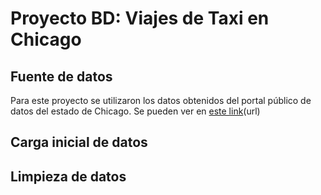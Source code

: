 # Proyecto BD: Viajes de Taxi en Chicago

## Fuente de datos
Para este proyecto se utilizaron los datos obtenidos del portal público de datos del estado de Chicago. Se pueden ver en [este link](https://data.cityofchicago.org/Transportation/Taxi-Trips-2024-/ajtu-isnz/about_data)(url)

## Carga inicial de datos


## Limpieza de datos

